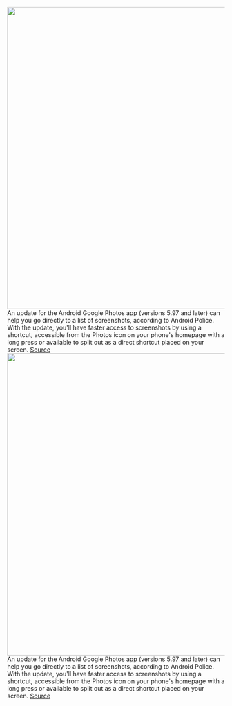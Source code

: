 <img src='https://cdn.vox-cdn.com/thumbor/EoQ09CPUYVTA8MOiVO8FVYiFAZY=/0x0:2040x1360/1200x800/filters:focal(857x517:1183x843)/cdn.vox-cdn.com/uploads/chorus_image/image/71156132/acastro_180508_1777_google_IO_0001.0.jpg' width='700px' /><br/>
An update for the Android Google Photos app (versions 5.97 and later) can help you go directly to a list of screenshots, according to Android Police. With the update, you'll have faster access to screenshots by using a shortcut, accessible from the Photos icon on your phone's homepage with a long press or available to split out as a direct shortcut placed on your screen.
<a href='https://www.theverge.com/2022/7/20/23271304/google-photos-screenshots-shortcut-android-update'> Source <a/><img src='https://cdn.vox-cdn.com/thumbor/EoQ09CPUYVTA8MOiVO8FVYiFAZY=/0x0:2040x1360/1200x800/filters:focal(857x517:1183x843)/cdn.vox-cdn.com/uploads/chorus_image/image/71156132/acastro_180508_1777_google_IO_0001.0.jpg' width='700px' /><br/>
An update for the Android Google Photos app (versions 5.97 and later) can help you go directly to a list of screenshots, according to Android Police. With the update, you'll have faster access to screenshots by using a shortcut, accessible from the Photos icon on your phone's homepage with a long press or available to split out as a direct shortcut placed on your screen.
<a href='https://www.theverge.com/2022/7/20/23271304/google-photos-screenshots-shortcut-android-update'> Source <a/>